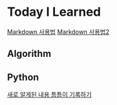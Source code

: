 # Today I Learned
[Markdown 사용법](https://velog.io/@dblee/%EA%B9%83%ED%97%88%EB%B8%8CMarkdown-%EC%82%AC%EC%9A%A9%EB%B2%95-%EB%A7%81%ED%81%AC-%EA%B1%B8%EA%B8%B0)
[Markdown 사용법2](https://gist.github.com/ihoneymon/652be052a0727ad59601)
## Algorithm
## Python
[새로 알게된 내용 틈틈이 기록하기](./Python/memo.md)
